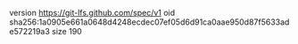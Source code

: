 version https://git-lfs.github.com/spec/v1
oid sha256:1a0905e661a0648d4248ecdec07ef05d6d91ca0aae950d87f5633ade572219a3
size 190
